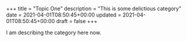 +++
title = "Topic One"
description = "This is some delictious category"
date = 2021-04-01T08:50:45+00:00
updated = 2021-04-01T08:50:45+00:00
draft = false
+++

I am describing the category here now.
